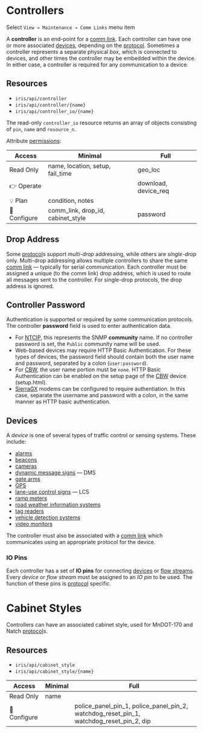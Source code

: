 # Controllers

Select `View ➔ Maintenance ➔ Comm Links` menu item

A **controller** is an end-point for a [comm link].  Each controller can have
one or more associated [devices](#devices), depending on the [protocol].
Sometimes a controller represents a separate physical _box_, which is connected
to devices, and other times the controller may be embedded within the device.
In either case, a controller is required for any communication to a device.

## Resources

* `iris/api/controller`
* `iris/api/controller/{name}`
* `iris/api/controller_io/{name}`

The read-only `controller_io` resource returns an array of objects consisting
of `pin`, `name` and `resource_n`.

Attribute [permissions]:

| Access       | Minimal                              | Full     |
|--------------|--------------------------------------|----------|
| Read Only    | name, location, setup, fail\_time    | geo\_loc |
| 👉 Operate   |                                      | download, device\_req |
| 💡 Plan      | condition, notes                     |          |
| 🔧 Configure | comm\_link, drop\_id, cabinet\_style | password |

## Drop Address

Some [protocol]s support _multi-drop_ addressing, while others are _single-drop_
only.  Multi-drop addressing allows multiple controllers to share the same
[comm link] — typically for serial communication.  Each controller must be
assigned a unique (to the comm link) drop address, which is used to route all
messages sent to the controller.  For single-drop protocols, the drop address is
ignored.

## Controller Password

Authentication is supported or required by some communication protocols.  The
controller **password** field is used to enter authentication data.

* For [NTCIP], this represents the SNMP **community** name.  If no controller
  password is set, the `Public` community name will be used.
* Web-based devices may require HTTP Basic Authentication.  For these types of
  devices, the password field should contain both the user name and password,
  separated by a colon (`user:password`).
* For [CBW], the user name portion must be `none`.  HTTP Basic Authentication
  can be enabled on the setup page of the [CBW] device (setup.html).
* [SierraGX] modems can be configured to require authentiation.  In this case,
  separate the username and password with a colon, in the same manner as HTTP
  basic authentication.

## Devices

A _device_ is one of several types of traffic control or sensing systems.  These
include:

* [alarms]
* [beacons]
* [cameras]
* [dynamic message signs] — DMS
* [gate arms]
* [GPS]
* [lane-use control signs] — LCS
* [ramp meters]
* [road weather information systems]
* [tag readers]
* [vehicle detection systems]
* [video monitors]

The controller must also be associated with a [comm link] which communicates
using an appropriate protocol for the device.

### IO Pins

Each controller has a set of **IO pins** for connecting [devices](#devices) or
[flow streams].  Every _device_ or _flow stream_ must be assigned to an _IO pin_
to be used.  The function of these pins is [protocol] specific.

# Cabinet Styles

Controllers can have an associated cabinet style, used for MnDOT-170 and Natch
[protocol]s.

## Resources

* `iris/api/cabinet_style`
* `iris/api/cabinet_style/{name}`

| Access       | Minimal    | Full |
|--------------|------------|------|
| Read Only    | name       |      |
| 🔧 Configure |            | police\_panel\_pin\_1, police\_panel\_pin\_2, watchdog\_reset\_pin\_1, watchdog\_reset\_pin\_2, dip |


[alarms]: alarms.html
[beacons]: beacons.html
[cameras]: cameras.html
[CBW]: protocols.html#cbw
[comm link]: comm_links.html
[dynamic message signs]: dms.html
[flow streams]: flow_streams.html
[gate arms]: gate_arms.html
[GPS]: gps.html
[lane-use control signs]: lcs.html
[permissions]: user_roles.html#permissions
[protocol]: protocols.html
[NTCIP]: protocols.html#ntcip
[ramp meters]: ramp_meters.html
[road weather information systems]: rwis.html
[SierraGX]: protocols.html#sierragx
[tag readers]: tolling.html#tag-readers
[vehicle detection systems]: vehicle_detection.html
[video monitors]: video.html
